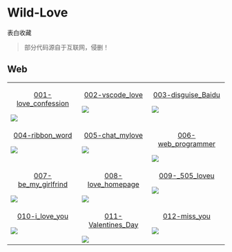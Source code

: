 # Wild-Love 

表白收藏

> 部分代码源自于互联网，侵删！

## Web

<table align="center">
    <!-- 第一行 -->
    <tr>
    <td valign="top">
        <a href="https://WildMeowth.github.io/Wild-Love/Web/001-love_confession">
            <p align="center">001-love_confession</p>
            <img src="https://WildMeowth.github.io/Wild-Love/Web/001-love_confession/images/Screenshot.png"/>
        </a>
    </td>
    <td valign="top">
        <a href="https://WildMeowth.github.io/Wild-Love/Web/002-vscode_love">
            <p align="center">002-vscode_love</p>
            <img src="https://WildMeowth.github.io/Wild-Love/Web/002-vscode_love/images/Screenshot.png"/>
        </a>
    </td>
    <td valign="top">
        <a href="https://WildMeowth.github.io/Wild-Love/Web/003-disguise_Baidu">
            <p align="center">003-disguise_Baidu</p>
            <img src="https://WildMeowth.github.io/Wild-Love/Web/003-disguise_Baidu/images/Screenshot.png"/>
        </a>
    </td>
    </tr>
    <!-- 第二行 -->
    <tr>
    <td valign="top">
        <a href="https://WildMeowth.github.io/Wild-Love/Web/004-ribbon_word">
            <p align="center">004-ribbon_word</p>
            <img src="https://WildMeowth.github.io/Wild-Love/Web/004-ribbon_word/img/Screenshot.png"/>
        </a>
    </td>
    <td valign="top">
        <a href="https://WildMeowth.github.io/Wild-Love/Web/005-chat_mylove">
            <p align="center">005-chat_mylove</p>
            <img src="https://WildMeowth.github.io/Wild-Love/Web/005-chat_mylove/img/Screenshot.jpg"/>
        </a>
    </td>
    <td valign="top">
        <a href="https://WildMeowth.github.io/Wild-Love/Web/006-web_programmer">
            <p align="center">006-web_programmer</p>
            <img src="https://WildMeowth.github.io/Wild-Love/Web/006-web_programmer/images/Screenshot.png"/>
        </a>
    </td>
    </tr>
    <!-- 第三行 -->
    <tr>
    <td valign="top">
        <a href="https://WildMeowth.github.io/Wild-Love/Web/007-be_my_girlfrind">
            <p align="center">007-be_my_girlfrind</p>
            <img src="https://WildMeowth.github.io/Wild-Love/Web/007-be_my_girlfrind/img/Screenshot.png"/>
        </a>
    </td>
    <td valign="top">
        <a href="https://WildMeowth.github.io/Wild-Love/Web/008-love_homepage">
            <p align="center">008-love_homepage</p>
            <img src="https://WildMeowth.github.io/Wild-Love/Web/008-love_homepage/img/Screenshot.png"/>
        </a>
    </td>
    <td valign="top">
        <a href="https://WildMeowth.github.io/Wild-Love/Web/009-_505_loveu">
            <p align="center">009-_505_loveu</p>
            <img src="https://WildMeowth.github.io/Wild-Love/Web/009-_520_loveu/img/Screenshot.png"/>
        </a>
    </td>
    </tr>
    <!-- 第四行 -->
    <tr>
    <td valign="top">
        <a href="https://WildMeowth.github.io/Wild-Love/Web/010-i_love_you">
            <p align="center">010-i_love_you</p>
            <img src="https://WildMeowth.github.io/Wild-Love/Web/010-i_love_you/img/Screenshot.png"/>
        </a>
    </td>
    <td valign="top">
        <a href="https://WildMeowth.github.io/Wild-Love/Web/011-my_valentines_day">
            <p align="center">011-Valentines_Day</p>
            <img src="https://WildMeowth.github.io/Wild-Love/Web/011-my_valentines_day/images/Screenshot.png"/>
        </a>
    </td>
    <td valign="top">
        <a href="https://WildMeowth.github.io/Wild-Love/Web/012-miss_you">
            <p align="center">012-miss_you</p>
            <img src="https://WildMeowth.github.io/Wild-Love/Web/012-miss_you/images/Screenshot.png"/>
        </a>
    </td>
    </tr>
</table>
